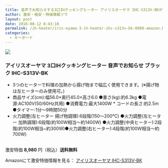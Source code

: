 ```yaml
---
title: 音声でお知らせする3口IHクッキングヒーター アイリスオーヤマ IHC-S313V-BKが特価8,980円！送料無料！
author: 激安・格安・特価情報ツウ
layout: post
date: 2016-08-12 8:43:10
permalink: /ih-heater/iris-oyama-3-ih-heater-ihc-s313v-bk-8980-amazon.html
categories:
  - キーボード
---
```


<div class="img-bg2 img_L">
<a href="https://www.amazon.co.jp/gp/product/B00GKFRTI0/ref=as_li_qf_sp_asin_il?ie=UTF8&camp=247&creative=1211&creativeASIN=B00GKFRTI0&linkCode=as2&tag=tokkajohotsu-22" target="_blank"><img border="0" src="http://ws-fe.amazon-adsystem.com/widgets/q?_encoding=UTF8&ASIN=B00GKFRTI0&Format=_SL160_&ID=AsinImage&MarketPlace=JP&ServiceVersion=20070822&WS=1&tag=tokkajohotsu-22" ></a><img src="http://ir-jp.amazon-adsystem.com/e/ir?t=tokkajohotsu-22&l=as2&o=9&a=B00GKFRTI0" width="1" height="1" border="0" alt="" style="border:none !important; margin:0px !important;" />
</div>

### アイリスオーヤマ 3口IHクッキングヒーター 音声でお知らせ ブラック IHC-S313V-BK
<!--more-->

* 3つのヒーターで料理の加熱から揚げ物まで幅広く使用できます。(※揚げ物は左ヒーターのみ使用可。)
* 商品サイズ(cm):幅56.0×奥行45.0×高さ6.0 ●重さ(kg):約6.3kg ●電源:AC100V(50/60Hz共用) ●消費電力:最大1400W * コードの長さ:約2.5m ●タイマー:1分〜9時間50分
* 火力調整(左ヒーター 揚げ物調理):6段階(150〜200℃) ●火力調整(左ヒーター 加熱調理):6段階(約100W相当〜約1400W) ●火力調整(中央ヒーター):2段階(約100W相当~約300W)●火力調整(右ヒーター):4段階(約100W相当〜約700W)

<br clear="all" />激安特価 <span class="tokka-price"><strong>8,980</strong></span> 円（税込）**送料無料**

Amazonにて激安特価情報を見る： <span class="fs150p"><a href="https://www.amazon.co.jp/gp/product/B00GKFRTI0/ref=as_li_qf_sp_asin_il?ie=UTF8&camp=247&creative=1211&creativeASIN=B00GKFRTI0&linkCode=as2&tag=tokkajohotsu-22" target="_blank">アイリスオーヤマ IHC-S313V-BK</a></span>
